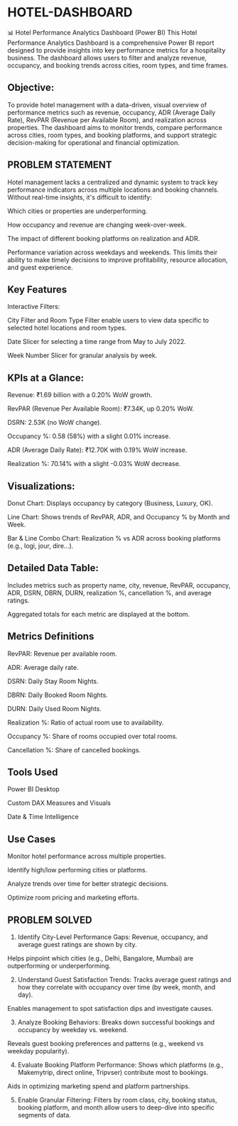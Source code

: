 # HOTEL-DASHBOARD
📊 Hotel Performance Analytics Dashboard (Power BI)
This Hotel Performance Analytics Dashboard is a comprehensive Power BI report designed to provide insights into key performance metrics for a hospitality business. The dashboard allows users to filter and analyze revenue, occupancy, and booking trends across cities, room types, and time frames.

 ## Objective:
To provide hotel management with a data-driven, visual overview of performance metrics such as revenue, occupancy, ADR (Average Daily Rate), RevPAR (Revenue per Available Room), and realization across properties. The dashboard aims to monitor trends, compare performance across cities, room types, and booking platforms, and support strategic decision-making for operational and financial optimization.

## PROBLEM STATEMENT
Hotel management lacks a centralized and dynamic system to track key performance indicators across multiple locations and booking channels. Without real-time insights, it's difficult to identify:

Which cities or properties are underperforming.

How occupancy and revenue are changing week-over-week.

The impact of different booking platforms on realization and ADR.

Performance variation across weekdays and weekends. This limits their ability to make timely decisions to improve profitability, resource allocation, and guest experience.



## Key Features
Interactive Filters:

City Filter and Room Type Filter enable users to view data specific to selected hotel locations and room types.

Date Slicer for selecting a time range from May to July 2022.

Week Number Slicer for granular analysis by week.

## KPIs at a Glance:

Revenue: ₹1.69 billion with a 0.20% WoW growth.

RevPAR (Revenue Per Available Room): ₹7.34K, up 0.20% WoW.

DSRN: 2.53K (no WoW change).

Occupancy %: 0.58 (58%) with a slight 0.01% increase.

ADR (Average Daily Rate): ₹12.70K with 0.19% WoW increase.

Realization %: 70.14% with a slight -0.03% WoW decrease.

## Visualizations:

Donut Chart: Displays occupancy by category (Business, Luxury, OK).

Line Chart: Shows trends of RevPAR, ADR, and Occupancy % by Month and Week.

Bar & Line Combo Chart: Realization % vs ADR across booking platforms (e.g., logi, jour, dire...).

## Detailed Data Table:

Includes metrics such as property name, city, revenue, RevPAR, occupancy, ADR, DSRN, DBRN, DURN, realization %, cancellation %, and average ratings.

Aggregated totals for each metric are displayed at the bottom.

## Metrics Definitions
RevPAR: Revenue per available room.

ADR: Average daily rate.

DSRN: Daily Stay Room Nights.

DBRN: Daily Booked Room Nights.

DURN: Daily Used Room Nights.

Realization %: Ratio of actual room use to availability.

Occupancy %: Share of rooms occupied over total rooms.

Cancellation %: Share of cancelled bookings.

## Tools Used
Power BI Desktop

Custom DAX Measures and Visuals

Date & Time Intelligence

## Use Cases
Monitor hotel performance across multiple properties.

Identify high/low performing cities or platforms.

Analyze trends over time for better strategic decisions.

Optimize room pricing and marketing efforts.

## PROBLEM SOLVED
1. Identify City-Level Performance Gaps:
Revenue, occupancy, and average guest ratings are shown by city.

Helps pinpoint which cities (e.g., Delhi, Bangalore, Mumbai) are outperforming or underperforming.

2. Understand Guest Satisfaction Trends:
Tracks average guest ratings and how they correlate with occupancy over time (by week, month, and day).

Enables management to spot satisfaction dips and investigate causes.

3. Analyze Booking Behaviors:
Breaks down successful bookings and occupancy by weekday vs. weekend.

Reveals guest booking preferences and patterns (e.g., weekend vs weekday popularity).

4. Evaluate Booking Platform Performance:
Shows which platforms (e.g., Makemytrip, direct online, Tripvser) contribute most to bookings.

Aids in optimizing marketing spend and platform partnerships.

5. Enable Granular Filtering:
Filters by room class, city, booking status, booking platform, and month allow users to deep-dive into specific segments of data.



